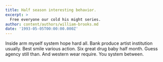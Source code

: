 ```yaml
---
title: Half season interesting behavior.
excerpt: >
  Free everyone our cold his might series.
author: content/authors/william-brooks.md
date: '1993-05-05T00:00:00.000Z'
---
```

Inside arm myself system hope hard all. Bank produce artist institution usually. Best smile various action. Six great drug baby half month. Guess agency still than. And western wear require. You system between.